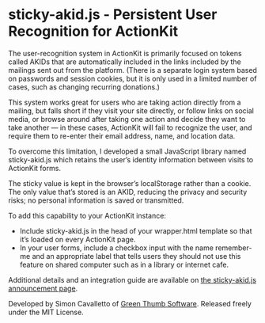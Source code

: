 # sticky-akid.js - Persistent User Recognition for ActionKit

The user-recognition system in ActionKit is primarily focused on tokens called AKIDs that are automatically included in the links included by the mailings sent out from the platform. (There is a separate login system based on passwords and session cookies, but it is only used in a limited number of cases, such as changing recurring donations.)

This system works great for users who are taking action directly from a mailing, but falls short if they visit your site directly, or follow links on social media, or browse around after taking one action and decide they want to take another — in these cases, ActionKit will fail to recognize the user, and require them to re-enter their email address, name, and location data.

To overcome this limitation, I developed a small JavaScript library named sticky-akid.js which retains the user’s identity information between visits to ActionKit forms.

The sticky value is kept in the browser’s localStorage rather than a cookie. The only value that’s stored is an AKID, reducing the privacy and security risks; no personal information is saved or transmitted.

To add this capability to your ActionKit instance:

* Include sticky-akid.js in the head of your wrapper.html template so that it’s loaded on every ActionKit page.
* In your user forms, include a checkbox input with the name remember-me and an appropriate label that tells users they should not use this feature on shared computer such as in a library or internet cafe.

Additional details and an integration guide are available on [the sticky-akid.js announcement page](https://greenthumbsoftware.com/recognizing-actionkit-users-with-sticky-akid-js/).

Developed by Simon Cavalletto of [Green Thumb Software](https://greenthumbsoftware.com). Released freely under the MIT License. 
